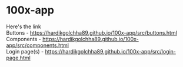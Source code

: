 # 100x-app
Here's the link <br>
Buttons - https://hardikgolchha89.github.io/100x-app/src/buttons.html <br>
Components - https://hardikgolchha89.github.io/100x-app/src/components.html <br>
Login page(s) - https://hardikgolchha89.github.io/100x-app/src/login-page.html


